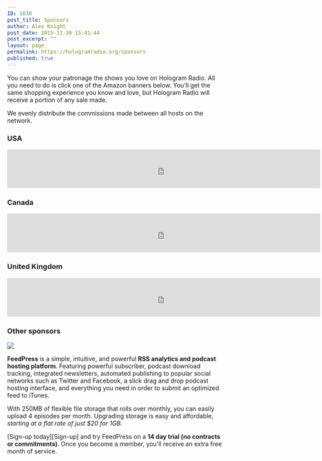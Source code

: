```yaml
---
ID: 1630
post_title: Sponsors
author: Alex Knight
post_date: 2015-11-30 15:41:44
post_excerpt: ""
layout: page
permalink: https://hologramradio.org/sponsors
published: true
---
```

You can show your patronage the shows you love on Hologram Radio. All you need to do is click one of the Amazon banners below. You'll get the same shopping experience you know and love, but Hologram Radio will receive a portion of any sale made. 

We evenly distribute the commissions made between all hosts on the network.

### USA

<iframe src="https://rcm-na.amazon-adsystem.com/e/cm?t=holoradi05-20&o=1&p=48&l=ur1&category=amazonhomepage&f=ifr&linkID=XAPAHVA6ZWZTH6LU" width="728" height="90" scrolling="no" border="0" marginwidth="0" style="border:none;" frameborder="0"></iframe>

### Canada

<iframe src="https://rcm-na.amazon-adsystem.com/e/cm?t=holoradi-20&o=15&p=48&l=ur1&category=amazonhomepage&f=ifr" width="728" height="90" scrolling="no" border="0" marginwidth="0" style="border:none;" frameborder="0"></iframe>

### United Kingdom

<iframe src="https://rcm-eu.amazon-adsystem.com/e/cm?t=holoradi-21&o=2&p=48&l=ez&f=ifr&f=ifr" width="728" height="90" scrolling="no" marginwidth="0" marginheight="0" border="0" frameborder="0" style="border:none;"></iframe>

### Other sponsors

<a href="https://feed.press/?affid=388"><img src="http://feed.press/images/feedpress@4x.png"></a>

**FeedPress** is a simple, intuitive, and powerful **RSS analytics and podcast hosting platform**. Featuring powerful subscriber, podcast download tracking, integrated newsletters, automated publishing to popular social networks such as Twitter and Facebook, a slick drag and drop podcast hosting interface, and everything you need in order to submit an optimized feed to iTunes.

With 250MB of flexible file storage that rolls over monthly, you can easily upload 4 episodes per month. Upgrading storage is easy and affordable, *starting at a flat rate of just $20 for 1GB*.

[Sign-up today][Sign-up] and try FeedPress on a **14 day trial (no contracts or commitments)**. Once you become a member, you'll receive an extra free month of service.